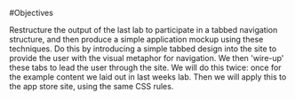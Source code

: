 #Objectives

Restructure the output of the last lab to participate in a tabbed navigation structure, and then produce a simple application mockup using these techniques. Do this by introducing a simple tabbed design into the site to provide the user with the visual metaphor for navigation. We then 'wire-up' these tabs to lead the user through the site. We will do this twice: once for the example content we laid out in last weeks lab. Then we will apply this to the app store site, using the same CSS rules.

